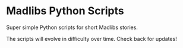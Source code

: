 # Madlibs Python Scripts
Super simple Python scripts for short Madlibs stories.

The scripts will evolve in difficulty over time.
Check back for updates!
